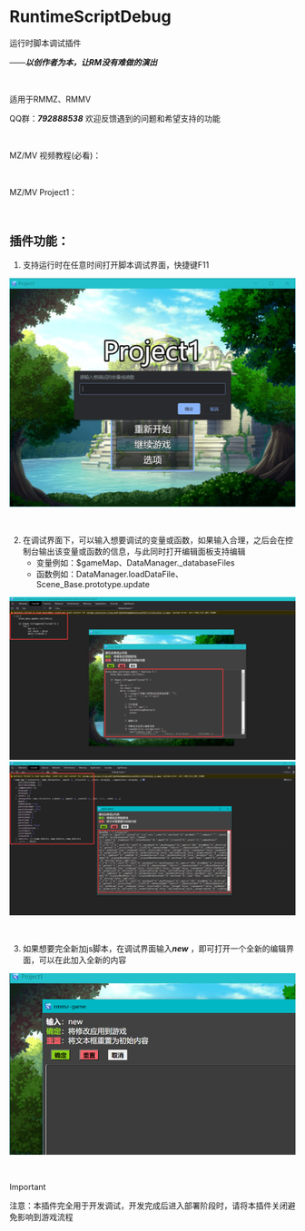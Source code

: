 # RuntimeScriptDebug

运行时脚本调试插件

——***以创作者为本，让RM没有难做的演出***

<br/>

适用于RMMZ、RMMV

QQ群：***792888538***   欢迎反馈遇到的问题和希望支持的功能

<br/>

MZ/MV 视频教程(必看)：

<br/>

MZ/MV Project1：

<br/>

## 插件功能：

1. 支持运行时在任意时间打开脚本调试界面，快捷键F11

![断点](https://github.com/cafel176/RuntimeScriptDebug/blob/main/pic1.png?raw=true '调试界面')

<br/>

2. 在调试界面下，可以输入想要调试的变量或函数，如果输入合理，之后会在控制台输出该变量或函数的信息，与此同时打开编辑面板支持编辑
   * 变量例如：$gameMap、DataManager._databaseFiles
   * 函数例如：DataManager.loadDataFile、Scene_Base.prototype.update
   
![断点](https://github.com/cafel176/RuntimeScriptDebug/blob/main/pic2.png?raw=true '编辑界面-函数')
![断点](https://github.com/cafel176/RuntimeScriptDebug/blob/main/pic3.png?raw=true '编辑界面-变量')

<br/>

3. 如果想要完全新加js脚本，在调试界面输入***new*** ，即可打开一个全新的编辑界面，可以在此加入全新的内容

![断点](https://github.com/cafel176/RuntimeScriptDebug/blob/main/pic4.png?raw=true '编辑界面-new')

<br/>

> [!IMPORTANT] 
> 注意：本插件完全用于开发调试，开发完成后进入部署阶段时，请将本插件关闭避免影响到游戏流程
